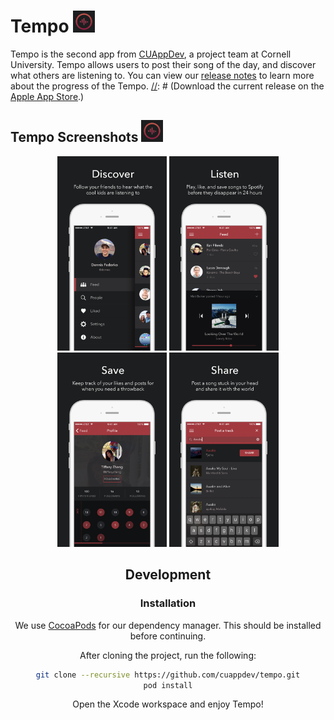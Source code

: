 [//]: # (https://github.com/cuappdev/assets/tree/master/tempo)
# Tempo <img src=https://raw.githubusercontent.com/cuappdev/assets/master/tempo/logo.png width=35 />  


Tempo is the second app from [CUAppDev](http://cuappdev.org), a project team at Cornell University. Tempo allows users to post their song of the day, and discover what others are listening to. You can view our [release notes](RELEASENOTES.md) to learn more about the progress of the Tempo.
[//]: # (Download the current release on the [Apple App Store](https://itunes.apple.com/us/app/XXXX).)

## Tempo Screenshots <img src=https://raw.githubusercontent.com/cuappdev/assets/master/tempo/logo.png width=35 />

<div style="text-align:center">
<img src=https://raw.githubusercontent.com/cuappdev/assets/master/tempo/iphone/5.5-1.png  width=175 />
<img src=https://raw.githubusercontent.com/cuappdev/assets/master/tempo/iphone/5.5-2.png width=175 />
<img src=https://raw.githubusercontent.com/cuappdev/assets/master/tempo/iphone/5.5-3.png  width=175 />
<img src=https://raw.githubusercontent.com/cuappdev/assets/master/tempo/iphone/5.5-4.png  width=175 />

## Development

### Installation
We use [CocoaPods](http://cocoapods.org) for our dependency manager. This should be installed before continuing.

After cloning the project, run the following:

```bash
git clone --recursive https://github.com/cuappdev/tempo.git
pod install
```

Open the Xcode workspace and enjoy Tempo!
